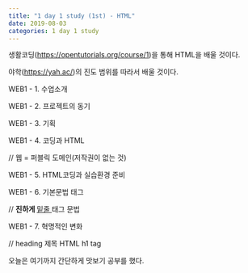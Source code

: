```yaml
---
title: "1 day 1 study (1st) - HTML"
date: 2019-08-03
categories: 1 day 1 study
---
```


생활코딩(https://opentutorials.org/course/1)을 통해 HTML을 배울 것이다.

야학(https://yah.ac/)의 진도 범위를 따라서 배울 것이다.



 

WEB1 - 1. 수업소개

WEB1 - 2. 프로젝트의 동기

WEB1 - 3. 기획

WEB1 - 4. 코딩과 HTML

// 웹 = 퍼블릭 도메인(저작권이 없는 것)

WEB1 - 5. HTML코딩과 실습환경 준비

WEB1 - 6. 기본문법 태그

// <strong> 진하게 </strong> <u> 밑줄 </u> 태그 문법

WEB1 - 7. 혁명적인 변화

//<h> heading 제목 </h> HTML h1 tag



 

오늘은 여기까지 간단하게 맛보기 공부를 했다.
